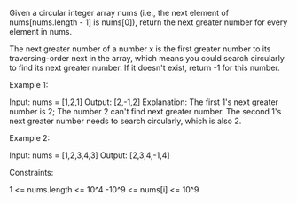 Given a circular integer array nums (i.e., the next element of
nums[nums.length - 1] is nums[0]), return the next greater number for every
element in nums.

The next greater number of a number x is the first greater number to its
traversing-order next in the array, which means you could search circularly
to find its next greater number. If it doesn't exist, return -1 for this
number.


Example 1:


Input: nums = [1,2,1]
Output: [2,-1,2]
Explanation: The first 1's next greater number is 2; 
The number 2 can't find next greater number. 
The second 1's next greater number needs to search circularly, which is also
2.


Example 2:


Input: nums = [1,2,3,4,3]
Output: [2,3,4,-1,4]



Constraints:


1 <= nums.length <= 10^4
-10^9 <= nums[i] <= 10^9




